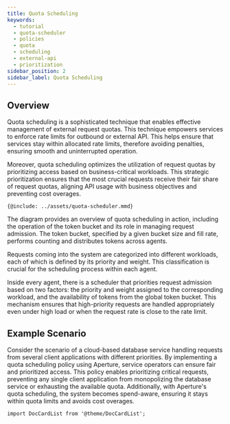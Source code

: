 ```yaml
---
title: Quota Scheduling
keywords:
  - tutorial
  - quota-scheduler
  - policies
  - quota
  - scheduling
  - external-api
  - prioritization
sidebar_position: 2
sidebar_label: Quota Scheduling
---
```


## Overview

Quota scheduling is a sophisticated technique that enables effective management
of external request quotas. This technique empowers services to enforce rate
limits for outbound or external API. This helps ensure that services stay within
allocated rate limits, therefore avoiding penalties, ensuring smooth and
uninterrupted operation.

Moreover, quota scheduling optimizes the utilization of request quotas by
prioritizing access based on business-critical workloads. This strategic
prioritization ensures that the most crucial requests receive their fair share
of request quotas, aligning API usage with business objectives and preventing
cost overages.

<Zoom>

```mermaid
{@include: ../assets/quota-scheduler.mmd}
```

</Zoom>

The diagram provides an overview of quota scheduling in action, including the
operation of the token bucket and its role in managing request admission. The
token bucket, specified by a given bucket size and fill rate, performs counting
and distributes tokens across agents.

Requests coming into the system are categorized into different workloads, each
of which is defined by its priority and weight. This classification is crucial
for the scheduling process within each agent.

Inside every agent, there is a scheduler that priorities request admission based
on two factors: the priority and weight assigned to the corresponding workload,
and the availability of tokens from the global token bucket. This mechanism
ensures that high-priority requests are handled appropriately even under high
load or when the request rate is close to the rate limit.

## Example Scenario

Consider the scenario of a cloud-based database service handling requests from
several client applications with different priorities. By implementing a quota
scheduling policy using Aperture, service operators can ensure fair and
prioritized access. This policy enables prioritizing critical requests,
preventing any single client application from monopolizing the database service
or exhausting the available quota. Additionally, with Aperture's quota
scheduling, the system becomes spend-aware, ensuring it stays within quota
limits and avoids cost overages.

```mdx-code-block
import DocCardList from '@theme/DocCardList';
```

<DocCardList />
